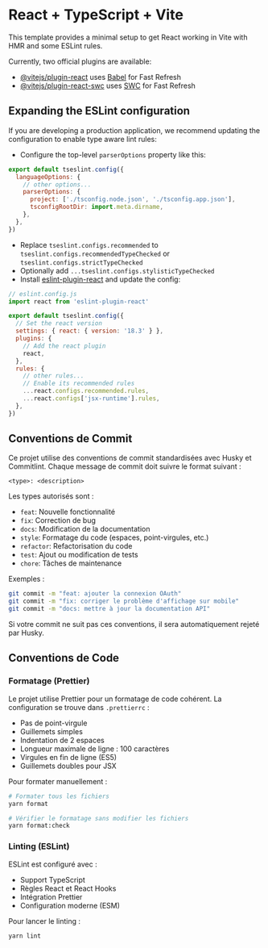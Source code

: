 # React + TypeScript + Vite

This template provides a minimal setup to get React working in Vite with HMR and some ESLint rules.

Currently, two official plugins are available:

- [@vitejs/plugin-react](https://github.com/vitejs/vite-plugin-react/blob/main/packages/plugin-react/README.md) uses [Babel](https://babeljs.io/) for Fast Refresh
- [@vitejs/plugin-react-swc](https://github.com/vitejs/vite-plugin-react-swc) uses [SWC](https://swc.rs/) for Fast Refresh

## Expanding the ESLint configuration

If you are developing a production application, we recommend updating the configuration to enable type aware lint rules:

- Configure the top-level `parserOptions` property like this:

```js
export default tseslint.config({
  languageOptions: {
    // other options...
    parserOptions: {
      project: ['./tsconfig.node.json', './tsconfig.app.json'],
      tsconfigRootDir: import.meta.dirname,
    },
  },
})
```

- Replace `tseslint.configs.recommended` to `tseslint.configs.recommendedTypeChecked` or `tseslint.configs.strictTypeChecked`
- Optionally add `...tseslint.configs.stylisticTypeChecked`
- Install [eslint-plugin-react](https://github.com/jsx-eslint/eslint-plugin-react) and update the config:

```js
// eslint.config.js
import react from 'eslint-plugin-react'

export default tseslint.config({
  // Set the react version
  settings: { react: { version: '18.3' } },
  plugins: {
    // Add the react plugin
    react,
  },
  rules: {
    // other rules...
    // Enable its recommended rules
    ...react.configs.recommended.rules,
    ...react.configs['jsx-runtime'].rules,
  },
})
```

## Conventions de Commit

Ce projet utilise des conventions de commit standardisées avec Husky et Commitlint. Chaque message de commit doit suivre le format suivant :

```
<type>: <description>
```

Les types autorisés sont :

- `feat`: Nouvelle fonctionnalité
- `fix`: Correction de bug
- `docs`: Modification de la documentation
- `style`: Formatage du code (espaces, point-virgules, etc.)
- `refactor`: Refactorisation du code
- `test`: Ajout ou modification de tests
- `chore`: Tâches de maintenance

Exemples :

```bash
git commit -m "feat: ajouter la connexion OAuth"
git commit -m "fix: corriger le problème d'affichage sur mobile"
git commit -m "docs: mettre à jour la documentation API"
```

Si votre commit ne suit pas ces conventions, il sera automatiquement rejeté par Husky.

## Conventions de Code

### Formatage (Prettier)

Le projet utilise Prettier pour un formatage de code cohérent. La configuration se trouve dans `.prettierrc` :

- Pas de point-virgule
- Guillemets simples
- Indentation de 2 espaces
- Longueur maximale de ligne : 100 caractères
- Virgules en fin de ligne (ES5)
- Guillemets doubles pour JSX

Pour formater manuellement :

```bash
# Formater tous les fichiers
yarn format

# Vérifier le formatage sans modifier les fichiers
yarn format:check
```

### Linting (ESLint)

ESLint est configuré avec :

- Support TypeScript
- Règles React et React Hooks
- Intégration Prettier
- Configuration moderne (ESM)

Pour lancer le linting :

```bash
yarn lint
```
